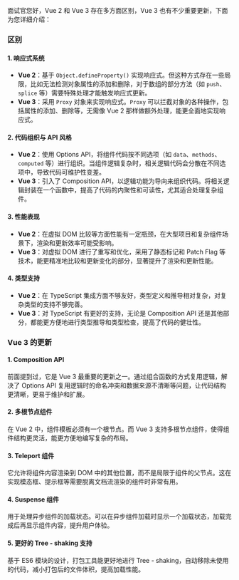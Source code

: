 面试官您好，Vue 2 和 Vue 3 存在多方面区别，Vue 3 也有不少重要更新，下面为您详细介绍：

### 区别

#### 1. 响应式系统
- **Vue 2**：基于 `Object.defineProperty()` 实现响应式。但这种方式存在一些局限，比如无法检测对象属性的添加和删除，对于数组的部分方法（如 `push`、`splice` 等）需要特殊处理才能触发响应式更新。
- **Vue 3**：采用 `Proxy` 对象来实现响应式。`Proxy` 可以拦截对象的各种操作，包括属性的添加、删除等，无需像 Vue 2 那样做额外处理，能更全面地实现响应式。

#### 2. 代码组织与 API 风格
- **Vue 2**：使用 Options API，将组件代码按不同选项（如 `data`、`methods`、`computed` 等）进行组织。当组件逻辑复杂时，相关逻辑代码会分散在不同选项中，导致代码可维护性变差。
- **Vue 3**：引入了 Composition API，以逻辑功能为导向来组织代码。将相关逻辑封装在一个函数中，提高了代码的内聚性和可读性，尤其适合处理复杂组件。

#### 3. 性能表现
- **Vue 2**：在虚拟 DOM 比较等方面性能有一定瓶颈，在大型项目和复杂组件场景下，渲染和更新效率可能受影响。
- **Vue 3**：对虚拟 DOM 进行了重写和优化，采用了静态标记和 Patch Flag 等技术，能更精准地比较和更新变化的部分，显著提升了渲染和更新性能。

#### 4. 类型支持
- **Vue 2**：在 TypeScript 集成方面不够友好，类型定义和推导相对复杂，对复杂类型的支持不够完善。
- **Vue 3**：对 TypeScript 有更好的支持，无论是 Composition API 还是其他部分，都能更方便地进行类型推导和类型检查，提高了代码的健壮性。

### Vue 3 的更新

#### 1. Composition API
前面提到过，它是 Vue 3 最重要的更新之一。通过组合函数的方式复用逻辑，解决了 Options API 复用逻辑时的命名冲突和数据来源不清晰等问题，让代码结构更清晰，更易于维护和扩展。

#### 2. 多根节点组件
在 Vue 2 中，组件模板必须有一个根节点。而 Vue 3 支持多根节点组件，使得组件结构更灵活，能更方便地编写复杂的布局。

#### 3. Teleport 组件
它允许将组件内容渲染到 DOM 中的其他位置，而不是局限于组件的父节点。这在实现模态框、提示框等需要脱离文档流渲染的组件时非常有用。

#### 4. Suspense 组件
用于处理异步组件的加载状态。可以在异步组件加载时显示一个加载状态，加载完成后再显示组件内容，提升用户体验。 

#### 5. 更好的 Tree - shaking 支持
基于 ES6 模块的设计，打包工具能更好地进行 Tree - shaking，自动移除未使用的代码，减小打包后的文件体积，提高加载性能。 